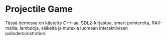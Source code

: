 # Projectile Game
 
Tässä demossa on käytetty C++:aa, SDL2-kirjastoa, smart pointereita, RAII-mallia, lambdoja, säikeitä ja mutexia luomaan interaktiivisen pallodemonstration.
